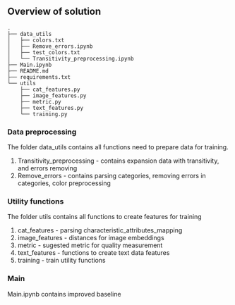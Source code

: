 ## Overview of solution
```
.
├── data_utils
│   ├── colors.txt
│   ├── Remove_errors.ipynb
│   ├── test_colors.txt
│   └── Transitivity_preprocessing.ipynb
├── Main.ipynb
├── README.md
├── requirements.txt
└── utils
    ├── cat_features.py
    ├── image_features.py
    ├── metric.py
    ├── text_features.py
    └── training.py
```
 ### Data preprocessing
 The folder data_utils contains all functions need to prepare data for training.
 1. Transitivity_preprocessing - contains expansion data with transitivity, and errors removing
 2. Remove_errors - contains parsing categories, removing errors in categories, color preprocessing
 ### Utility functions
 The folder utils contains all functions to create features for training
 1. cat_features - parsing characteristic_attributes_mapping
 2. image_features - distances for image embeddings
 3. metric - sugested metric for quality measurement
 4. text_features - functions to create text data features
 5. training - train utility functions
 ### Main
 Main.ipynb contains improved baseline